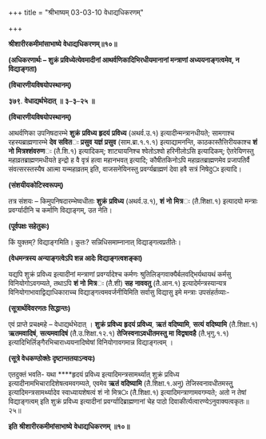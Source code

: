 +++
title = "श्रीभाष्यम् 03-03-10 वेधाद्यधिकरणम्"

+++


**श्रीशारीरकमीमांसाभाष्ये** **वेधाद्यधिकरणम्॥१०॥**

**(अधिकरणार्थः – शुक्रं प्रविध्येत्येवमादीनां आथर्वणिकादिभिरधीयमानानां मन्त्राणां अध्ययनाङ्गत्वमेव, न विद्याङ्गता)**

**(विचारणीयविषयोपस्थानम्)**

**३७९**. **वेधाद्यर्थभेदात्** **॥** **३**–**३**–**२५** **॥**

**(विचारणीयविषयोपस्थानम्)**

आथर्वणिका उपनिषदारम्भे **शुक्रं** **प्रविध्य** **हृदयं** **प्रविध्य** (अथर्व.उ.१) इत्यादीन्मन्त्रानधीयते; सामगाश्च रहस्यब्राह्मणारम्भे
**देव** **सवित**ः **प्रसुव** **यज्ञं** **प्रसुव** (साम.ब्रा.१.१.१) इत्याद्यामनन्ति, काठकास्तैत्तिरीयकाश्च **शं** **नो** **मित्रश्शंवरुण**ः (तै.शि.१) इत्यादिकम्; शाट्यायनिश्च श्वेतोऽश्वो हरिनीलोऽसि इत्यादिकम्; ऐतरेयिणस्तु महाव्रतब्राह्मणमधीयते इन्द्रो ह वै वृत्रं हत्वा महानभवत् इत्यादि; कौषीतकिनोऽपि महाव्रतब्राह्मणमेव प्रजापतिर्वै संवत्सरस्तस्यैष आत्मा यन्महाव्रतम् इति, वाजसनेयिनस्तु प्रवर्ग्यब्राह्मणं देवा हवै सत्रं निषेदु**ः** इत्यादि।

**(संशयीयकोटिस्वरूपम्)**

तत्र संशयः – किमुपनिषदारम्भेष्वधीताः **शुक्रं** **प्रविध्य** (अथर्व.उ.१), **शं** **नो** **मित्र**ः (तै.शिक्षा.१) इत्यादयो मन्त्राः प्रवर्ग्यादीनि च कर्माणि विद्याङ्गम्, उत नेति।

**(पूर्वपक्षः सहेतुकः)**

किं युक्तम्? विद्याङ्गमिति। कुतः? सन्निधिसमाम्नानात् विद्याङ्गत्वप्रतीतेः।

**(वेधमन्त्रस्य अन्याङ्गत्वेऽपि शन्न आदेः विद्याङ्गत्वशङ्का)**

यद्यपि शुक्रं प्रविध्य इत्यादीनां मन्त्राणां प्रवर्ग्यादेश्च कर्मणः श्रुतिलिङ्गवाक्यैर्बलवद्भिर्यथायथं कर्मसु विनियोगोऽवगम्यते, तथाऽपि
**शं** **नो** **मित्र**ः (तै.शी) **सह** **नाववतु** (तै.आन.१) इत्यादेर्मन्त्रस्यान्यत्र विनियोगाभावाद्विद्याधिकाराच्च विद्याङ्गत्वमवर्जनीयिमिति सर्वासु विद्यासु इमे मन्त्राः उपसंहर्तव्याः-

**(सूत्रार्थविवरणतः सिद्धान्तः)**

एवं प्राप्ते प्रचक्ष्महे – वेधाद्यर्थभेदात् । **शुक्रं** **प्रविध्य** **हृदयं** **प्रविध्य**, **ऋतं** **वदिष्यामि**, **सत्यं** **वदिष्यामि** (तै.शिक्षा.१) **ऋतमवादिषं**, **सत्यमवादिषं** (तै.उ.शिक्षा.१२.१)
**तेजिस्वनाऽवधीतमस्तु** **मा** **विद्वषावहै** (तै.भृगु.१.१)
इत्यादिभिर्लिङ्गैरभिचाराध्ययनादिष्वेषां विनियोगावगमान्न विद्याङ्गत्वम् ।

**(सूत्रे वेधकण्ठोक्तेः दृष्टान्ततयाऽन्वयः)**

एतदुक्तं भवति- यथा ****हृदयं प्रविध्य इत्यादिमन्त्रसामर्थ्यात् शुक्रं प्रविध्य इत्यादीनामभिचारादिशेषत्वमवगम्यते, एवमेव **ऋतं** **वदिष्यामि** (तै.शिक्षा.१.अनु) तेजिस्वनावधीतमस्तुु इत्यादिमन्त्रसामर्थ्यादेव स्वाध्यायशेषत्वं शं नो मित्र**ः** (तै.शिक्षा.१) इत्यादिमन्त्राणामवगम्यते; अतो न तेषां विद्याङ्गत्वम् इति शुक्रं प्रविध्य इत्यादीनां प्रवर्ग्यादिब्राह्मणानां चेह पाठो दिवाकीर्त्यत्वारण्येऽनुवाक्यत्वकृतः॥२५॥

**इति** **श्रीशारीरकमीमांसाभाष्ये** **वेधाद्यधिकरणम्** **॥१०॥**


